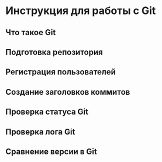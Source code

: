 # **Инструкция для работы с Git**

## Что такое Git

## Подготовка репозитория

## Регистрация пользователей

## Создание заголовков коммитов

## Проверка статуса Git

## Проверка лога Git

## Сравнение версии в Git

